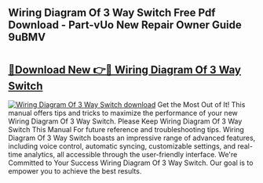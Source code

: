 ## Wiring Diagram Of 3 Way Switch Free Pdf Download - Part-vUo New Repair Owner Guide 9uBMV

# <h2><a href="http://dfu7fki.blite.top/?on=Wiring+Diagram+Of+3+Way+Switch">🔗Download New 👉🔴 Wiring Diagram Of 3 Way Switch</a></h2>

[![Wiring Diagram Of 3 Way Switch download](https://i.imgur.com/lujVjoI.png)](http://dfu7fki.blite.top/?on=Wiring+Diagram+Of+3+Way+Switch)
Get the Most Out of It! This manual offers tips and tricks to maximize the performance of your new Wiring Diagram Of 3 Way Switch. Please Keep Wiring Diagram Of 3 Way Switch This Manual For future reference and troubleshooting tips. Wiring Diagram Of 3 Way Switch boasts an impressive range of advanced features, including voice control, automatic syncing, customizable settings, and real-time analytics, all accessible through the user-friendly interface. We're Committed to Your Success Wiring Diagram Of 3 Way Switch. Our goal is to empower you to achieve the best results.
